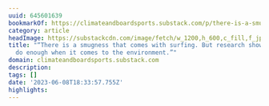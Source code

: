 ```yaml
---
uuid: 645601639
bookmarkOf: https://climateandboardsports.substack.com/p/there-is-a-smugness-that-comes-with
category: article
headImage: https://substackcdn.com/image/fetch/w_1200,h_600,c_fill,f_jpg,q_auto:good,fl_progressive:steep,g_auto/https%3A%2F%2Fsubstack-post-media.s3.amazonaws.com%2Fpublic%2Fimages%2F94fb6c7d-83cb-41a3-927b-4f5b8c6a8c7d_4032x3024.jpeg
title: "“There is a smugness that comes with surfing. But research shows surfers don’t
  do enough when it comes to the environment.”"
domain: climateandboardsports.substack.com
description:
tags: []
date: '2023-06-08T18:33:57.755Z'
highlights:
---
```



